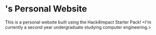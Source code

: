 # <Kris Huang>'s Personal Website
This is a personal website built using the Hack4Impact Starter Pack!
<I'm currently a second year undergraduate studying computer engineering.>
